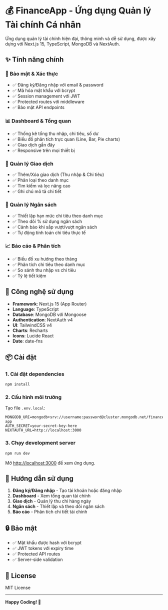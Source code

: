# 💰 FinanceApp - Ứng dụng Quản lý Tài chính Cá nhân

Ứng dụng quản lý tài chính hiện đại, thông minh và dễ sử dụng, được xây dựng với Next.js 15, TypeScript, MongoDB và NextAuth.

## ✨ Tính năng chính

### 🔐 Bảo mật & Xác thực
- ✅ Đăng ký/Đăng nhập với email & password
- ✅ Mã hóa mật khẩu với bcrypt
- ✅ Session management với JWT
- ✅ Protected routes với middleware
- ✅ Bảo mật API endpoints

### 📊 Dashboard & Tổng quan
- ✅ Thống kê tổng thu nhập, chi tiêu, số dư
- ✅ Biểu đồ phân tích trực quan (Line, Bar, Pie charts)
- ✅ Giao dịch gần đây
- ✅ Responsive trên mọi thiết bị

### 💸 Quản lý Giao dịch
- ✅ Thêm/Xóa giao dịch (Thu nhập & Chi tiêu)
- ✅ Phân loại theo danh mục
- ✅ Tìm kiếm và lọc nâng cao
- ✅ Ghi chú mô tả chi tiết

### 🎯 Quản lý Ngân sách
- ✅ Thiết lập hạn mức chi tiêu theo danh mục
- ✅ Theo dõi % sử dụng ngân sách
- ✅ Cảnh báo khi sắp vượt/vượt ngân sách
- ✅ Tự động tính toán chi tiêu thực tế

### 📈 Báo cáo & Phân tích
- ✅ Biểu đồ xu hướng theo tháng
- ✅ Phân tích chi tiêu theo danh mục
- ✅ So sánh thu nhập vs chi tiêu
- ✅ Tỷ lệ tiết kiệm

## 🚀 Công nghệ sử dụng

- **Framework**: Next.js 15 (App Router)
- **Language**: TypeScript
- **Database**: MongoDB với Mongoose
- **Authentication**: NextAuth v4
- **UI**: TailwindCSS v4
- **Charts**: Recharts
- **Icons**: Lucide React
- **Date**: date-fns

## 📦 Cài đặt

### 1. Cài đặt dependencies

```bash
npm install
```

### 2. Cấu hình môi trường

Tạo file `.env.local`:

```env
MONGODB_URI=mongodb+srv://username:password@cluster.mongodb.net/finance-app
AUTH_SECRET=your-secret-key-here
NEXTAUTH_URL=http://localhost:3000
```

### 3. Chạy development server

```bash
npm run dev
```

Mở [http://localhost:3000](http://localhost:3000) để xem ứng dụng.

## 🎯 Hướng dẫn sử dụng

1. **Đăng ký/Đăng nhập** - Tạo tài khoản hoặc đăng nhập
2. **Dashboard** - Xem tổng quan tài chính
3. **Giao dịch** - Quản lý thu chi hàng ngày
4. **Ngân sách** - Thiết lập và theo dõi ngân sách
5. **Báo cáo** - Phân tích chi tiết tài chính

## 🔒 Bảo mật

- ✅ Mật khẩu được hash với bcrypt
- ✅ JWT tokens với expiry time
- ✅ Protected API routes
- ✅ Server-side validation

## 📝 License

MIT License

---

**Happy Coding! 🚀**
